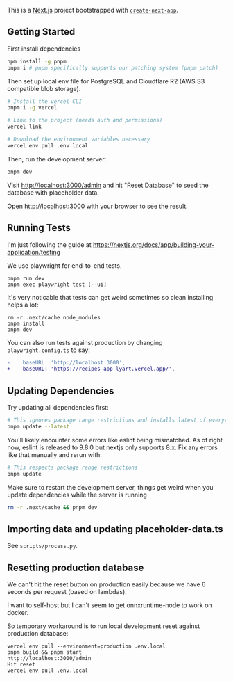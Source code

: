 This is a [Next.js](https://nextjs.org/) project bootstrapped with [`create-next-app`](https://github.com/vercel/next.js/tree/canary/packages/create-next-app).

## Getting Started

First install dependencies

```bash
npm install -g pnpm
pnpm i # pnpm specifically supports our patching system (pnpm patch)
```

Then set up local env file for PostgreSQL and Cloudflare R2 (AWS S3 compatible blob storage).

```bash
# Install the vercel CLI
pnpm i -g vercel

# Link to the project (needs auth and permissions)
vercel link

# Download the environment variables necessary
vercel env pull .env.local
```

Then, run the development server:

```bash
pnpm dev
```

Visit [http://localhost:3000/admin](http://localhost:3000/admin) and hit "Reset Database" to seed the database with placeholder data.

Open [http://localhost:3000](http://localhost:3000) with your browser to see the result.

## Running Tests

I'm just following the guide at https://nextjs.org/docs/app/building-your-application/testing

We use playwright for end-to-end tests.

```
pnpm run dev
pnpm exec playwright test [--ui]
```

It's very noticable that tests can get weird sometimes so clean installing helps a lot:

```
rm -r .next/cache node_modules
pnpm install
pnpm dev
```

You can also run tests against production by changing `playwright.config.ts` to say:
```diff
-    baseURL: 'http://localhost:3000',
+    baseURL: 'https://recipes-app-lyart.vercel.app/',
```

## Updating Dependencies

Try updating all dependencies first:

```bash
# This ignores package range restrictions and installs latest of everything
pnpm update --latest
```

You'll likely encounter some errors like eslint being mismatched.  As of right now, eslint is released to 9.8.0 but nextjs only supports 8.x.  Fix any errors like that manually and rerun with:

```bash
# This respects package range restrictions
pnpm update
```

Make sure to restart the development server, things get weird when you update dependencies while the server is running
```bash
rm -r .next/cache && pnpm dev
```

## Importing data and updating placeholder-data.ts

See `scripts/process.py`.

## Resetting production database

We can't hit the reset button on production easily because we have 6 seconds per request (based on lambdas).

I want to self-host but I can't seem to get onnxruntime-node to work on docker.

So temporary workaround is to run local development reset against production database:

```
vercel env pull --environment=production .env.local
pnpm build && pnpm start
http://localhost:3000/admin
Hit reset
vercel env pull .env.local
```